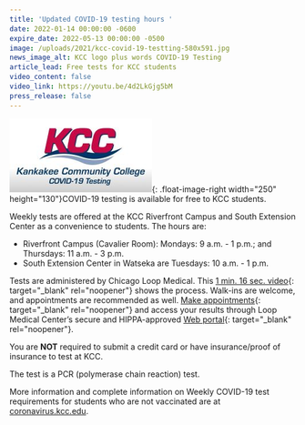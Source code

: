 ```yaml
---
title: 'Updated COVID-19 testing hours '
date: 2022-01-14 00:00:00 -0600
expire_date: 2022-05-13 00:00:00 -0500
image: /uploads/2021/kcc-covid-19-testting-580x591.jpg
news_image_alt: KCC logo plus words COVID-19 Testing
article_lead: Free tests for KCC students
video_content: false
video_link: https://youtu.be/4d2LkGjg5bM
press_release: false
---
```

![](/uploads/2021/kcc-covid-19-testing250x130.jpg){: .float-image-right width="250" height="130"}COVID-19 testing is available for free to KCC students.

Weekly tests are offered at the KCC Riverfront Campus and South Extension Center as a convenience to students. The hours are:

* Riverfront Campus (Cavalier Room): Mondays: 9 a.m. - 1 p.m.; and Thursdays: 11 a.m. - 3 p.m.
* South Extension Center in Watseka are Tuesdays: 10 a.m. - 1 p.m.

Tests are administered by Chicago Loop Medical. This [1 min. 16 sec. video](https://youtu.be/6mB6fbRsxGM){: target="_blank" rel="noopener"} shows the process. Walk-ins are welcome, and appointments are recommended as well. [Make appointments](https://loop.labsvc.net/patientportal/index.html?kcc){: target="_blank" rel="noopener"} and access your results through Loop Medical Center’s secure and HIPPA-approved [Web portal](https://loop.labsvc.net/patientportal/index.html?kcc){: target="_blank" rel="noopener"}.

You are **NOT** required to submit a credit card or have insurance/proof of insurance to test at KCC.

The test is a PCR (polymerase chain reaction) test.

More information and complete information on Weekly COVID-19 test requirements for students who are not vaccinated are at [coronavirus.kcc.edu](https://coronavirus.kcc.edu/).

